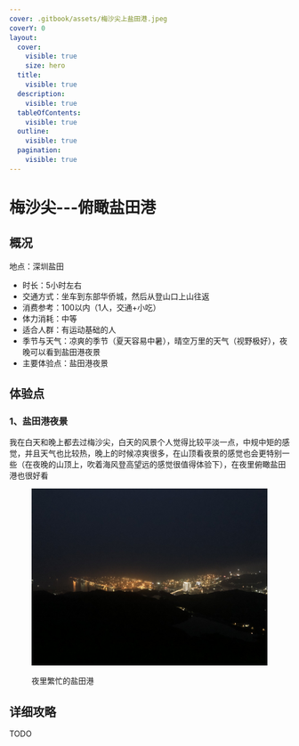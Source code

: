 ```yaml
---
cover: .gitbook/assets/梅沙尖上盐田港.jpeg
coverY: 0
layout:
  cover:
    visible: true
    size: hero
  title:
    visible: true
  description:
    visible: true
  tableOfContents:
    visible: true
  outline:
    visible: true
  pagination:
    visible: true
---
```


# 梅沙尖---俯瞰盐田港

## 概况

地点：深圳盐田

* 时长：5小时左右
* 交通方式：坐车到东部华侨城，然后从登山口上山往返
* 消费参考：100以内（1人，交通+小吃）
* 体力消耗：中等
* 适合人群：有运动基础的人
* 季节与天气：凉爽的季节（夏天容易中暑），晴空万里的天气（视野极好），夜晚可以看到盐田港夜景
* 主要体验点：盐田港夜景

## 体验点

### 1、盐田港夜景

我在白天和晚上都去过梅沙尖，白天的风景个人觉得比较平淡一点，中规中矩的感觉，并且天气也比较热，晚上的时候凉爽很多，在山顶看夜景的感觉也会更特别一些（在夜晚的山顶上，吹着海风登高望远的感觉很值得体验下），在夜里俯瞰盐田港也很好看

<figure><img src=".gitbook/assets/梅沙尖2.JPG" alt=""><figcaption><p>夜里繁忙的盐田港</p></figcaption></figure>

## 详细攻略

TODO
